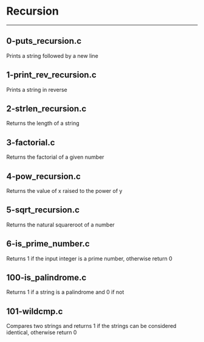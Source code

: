 # Recursion
---

## 0-puts_recursion.c

Prints a string followed by a new line

## 1-print_rev_recursion.c

Prints a string in reverse

## 2-strlen_recursion.c

Returns the length of a string

## 3-factorial.c

Returns the factorial of a given number

## 4-pow_recursion.c

Returns the value of x raised to the power of y

## 5-sqrt_recursion.c

Returns the natural squareroot of a number

## 6-is_prime_number.c

Returns 1 if the input integer is a prime number, otherwise return 0

## 100-is_palindrome.c

Returns 1 if a string is a palindrome and 0 if not

## 101-wildcmp.c

Compares two strings and returns 1 if the strings can be considered identical, otherwise return 0
